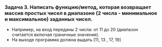 ### Задача 3. Написать функцию/метод, которая возвращает массив простых чисел в диапазоне (2 числа - минимальное и максимальное) заданных чисел.

- Например, на вход переданы 2 числа: от 11 до 20  (диапазон считается включая граничные значения).
- На выходе программа должна выдать [11, 13 , 17, 19]